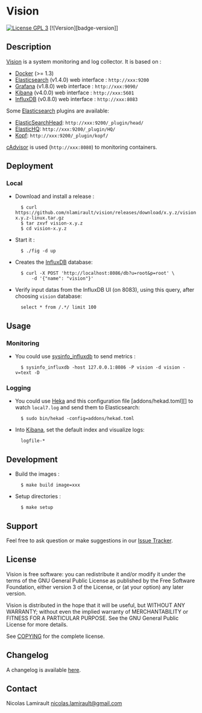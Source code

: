 # Vision

[![License GPL 3][badge-license]][COPYING]
[![Version][badge-version]]

## Description

[Vision][] is a system monitoring and log collector.
It is based on :

* [Docker][] (>= 1.3)
* [Elasticsearch][] (v1.4.0) web interface : `http://xxx:9200`
* [Grafana][] (v1.8.0) web interface : `http://xxx:9090/`
* [Kibana][] (v4.0.0) web interface : `http://xxx:5601`
* [InfluxDB][] (v0.8.0) web interface : `http://xxx:8083`

Some [Elasticsearch][] plugins are available:
* [ElasticSearchHead][]: `http://xxx:9200/_plugin/head/`
* [ElasticHQ][]: `http://xxx:9200/_plugin/HQ/`
* [Kopf][]: `http://xxx:9200/_plugin/kopf/`

[cAdvisor][] is used (`http://xxx:8080`) to monitoring containers.


## Deployment

### Local

* Download and install a release :

        $ curl https://github.com/nlamirault/vision/releases/download/x.y.z/vision-x.y.z-linux.tar.gz
        $ tar zxvf vision-x.y.z
        $ cd vision-x.y.z

* Start it :

        $ ./fig -d up

* Creates the [InfluxDB][] database:

        $ curl -X POST 'http://localhost:8086/db?u=root&p=root' \
            -d '{"name": "vision"}'

* Verify input datas from the InfluxDB UI (on 8083), using this query, after choosing `vision`
  database:

        select * from /.*/ limit 100


## Usage

### Monitoring

* You could use [sysinfo_influxdb][] to send metrics :

        $ sysinfo_influxdb -host 127.0.0.1:8086 -P vision -d vision -v=text -D


### Logging

* You could use [Heka][] and this configuration file [addons/hekad.toml][]
  to watch `local7.log` and send them to Elasticsearch:

        $ sudo bin/hekad -config=addons/hekad.toml

* Into [Kibana][], set the default index and visualize logs:

        logfile-*


## Development

* Build the images :

        $ make build image=xxx

* Setup directories :

        $ make setup


## Support

Feel free to ask question or make suggestions in our [Issue Tracker][].


## License

Vision is free software: you can redistribute it and/or modify it under the
terms of the GNU General Public License as published by the Free Software
Foundation, either version 3 of the License, or (at your option) any later
version.

Vision is distributed in the hope that it will be useful, but WITHOUT ANY
WARRANTY; without even the implied warranty of MERCHANTABILITY or FITNESS FOR A
PARTICULAR PURPOSE.  See the GNU General Public License for more details.

See [COPYING][] for the complete license.


## Changelog

A changelog is available [here](ChangeLog.md).


## Contact

Nicolas Lamirault <nicolas.lamirault@gmail.com>



[Vision]: https://github.com/nlamirault/vision
[COPYING]: https://github.com/nlamirault/vision/blob/master/COPYING
[Issue tracker]: https://github.com/nlamirault/vision/issues
[badge-license]: https://img.shields.io/badge/license-GPL_3-green.svg
[badge-release]: https://img.shields.io/github/release/nlamirault/vision.svg

[Docker]: https://www.docker.io
[Docker documentation]: http://docs.docker.io

[Elasticsearch]: http://www.elasticsearch.org
[Grafana]: http://grafana.org/
[Kibana]: http://www.elasticsearch.org/overview/kibana/
[ElasticSearchHead]: http://mobz.github.io/elasticsearch-head
[ElasticHQ]: http://www.elastichq.org
[Kopf]: https://github.com/lmenezes/elasticsearch-kopf
[Fluentd]: http://fluentd.org/
[Heka]: http://hekad.readthedocs.org/en/latest/
[Supervisor]: http://supervisord.org
[sysinfo_influxdb]: https://github.com/novaquark/sysinfo_influxdb
[InfluxDB]: http://influxdb.com
[cAdvisor]: https://github.com/google/cadvisor

[Virtualbox]: https://www.virtualbox.org
[Vagrant]: http://downloads.vagrantup.com
[SystemdD]: http://freedesktop.org/wiki/Software/systemd
